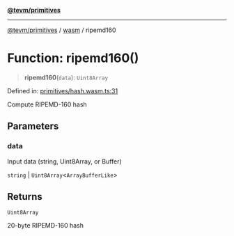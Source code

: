 [**@tevm/primitives**](../../../../README.md)

***

[@tevm/primitives](../../../../globals.md) / [wasm](../README.md) / ripemd160

# Function: ripemd160()

> **ripemd160**(`data`): `Uint8Array`

Defined in: [primitives/hash.wasm.ts:31](https://github.com/evmts/primitives/blob/main/src/primitives/hash.wasm.ts#L31)

Compute RIPEMD-160 hash

## Parameters

### data

Input data (string, Uint8Array, or Buffer)

`string` | `Uint8Array`\<`ArrayBufferLike`\>

## Returns

`Uint8Array`

20-byte RIPEMD-160 hash
